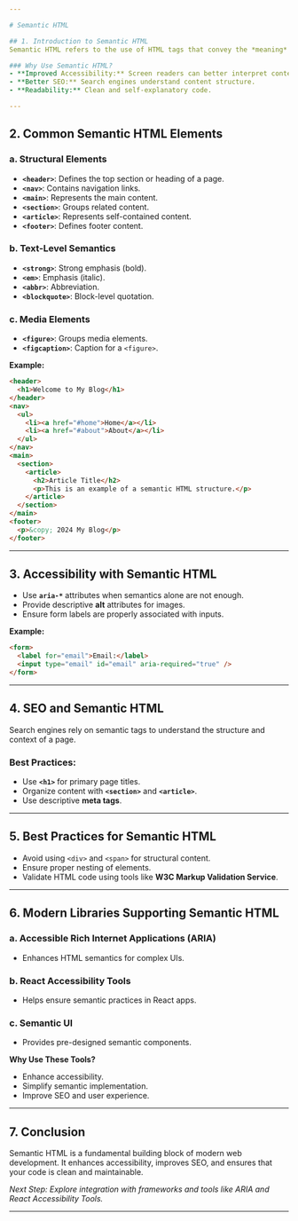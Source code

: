 ```yaml
---

# Semantic HTML

## 1. Introduction to Semantic HTML
Semantic HTML refers to the use of HTML tags that convey the *meaning* of their content, not just their appearance. These elements improve accessibility, SEO, and code maintainability.

### Why Use Semantic HTML?
- **Improved Accessibility:** Screen readers can better interpret content.
- **Better SEO:** Search engines understand content structure.
- **Readability:** Clean and self-explanatory code.

---
```


## 2. Common Semantic HTML Elements

### a. Structural Elements

- **`<header>`**: Defines the top section or heading of a page.
- **`<nav>`**: Contains navigation links.
- **`<main>`**: Represents the main content.
- **`<section>`**: Groups related content.
- **`<article>`**: Represents self-contained content.
- **`<footer>`**: Defines footer content.

### b. Text-Level Semantics

- **`<strong>`**: Strong emphasis (bold).
- **`<em>`**: Emphasis (italic).
- **`<abbr>`**: Abbreviation.
- **`<blockquote>`**: Block-level quotation.

### c. Media Elements

- **`<figure>`**: Groups media elements.
- **`<figcaption>`**: Caption for a `<figure>`.

**Example:**

```html
<header>
  <h1>Welcome to My Blog</h1>
</header>
<nav>
  <ul>
    <li><a href="#home">Home</a></li>
    <li><a href="#about">About</a></li>
  </ul>
</nav>
<main>
  <section>
    <article>
      <h2>Article Title</h2>
      <p>This is an example of a semantic HTML structure.</p>
    </article>
  </section>
</main>
<footer>
  <p>&copy; 2024 My Blog</p>
</footer>
```

---

## 3. Accessibility with Semantic HTML

- Use **`aria-*`** attributes when semantics alone are not enough.
- Provide descriptive **alt** attributes for images.
- Ensure form labels are properly associated with inputs.

**Example:**

```html
<form>
  <label for="email">Email:</label>
  <input type="email" id="email" aria-required="true" />
</form>
```

---

## 4. SEO and Semantic HTML

Search engines rely on semantic tags to understand the structure and context of a page.

### Best Practices:

- Use **`<h1>`** for primary page titles.
- Organize content with **`<section>`** and **`<article>`**.
- Use descriptive **meta tags**.

---

## 5. Best Practices for Semantic HTML

- Avoid using `<div>` and `<span>` for structural content.
- Ensure proper nesting of elements.
- Validate HTML code using tools like **W3C Markup Validation Service**.

---

## 6. Modern Libraries Supporting Semantic HTML

### a. **Accessible Rich Internet Applications (ARIA)**

- Enhances HTML semantics for complex UIs.

### b. **React Accessibility Tools**

- Helps ensure semantic practices in React apps.

### c. **Semantic UI**

- Provides pre-designed semantic components.

**Why Use These Tools?**

- Enhance accessibility.
- Simplify semantic implementation.
- Improve SEO and user experience.

---

## 7. Conclusion

Semantic HTML is a fundamental building block of modern web development. It enhances accessibility, improves SEO, and ensures that your code is clean and maintainable.

_Next Step: Explore integration with frameworks and tools like ARIA and React Accessibility Tools._

---
